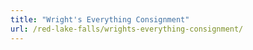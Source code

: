 ```yaml
---
title: "Wright's Everything Consignment"
url: /red-lake-falls/wrights-everything-consignment/
---
```

